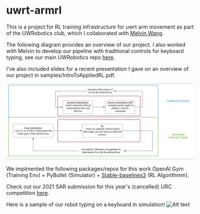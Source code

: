 # uwrt-armrl
This is a project for RL training infrastructure for uwrt arm movement as part of the UWRobotics club, which I collaborated with [Melvin Wang](https://github.com/uwrobotics).

The following diagram provides an overview of our project. I also worked with Melvin to develop our pipeline with traditional controls for keyboard typing, see our main UWRobotics repo [here](https://github.com/uwrobotics).

I've also included slides for a recent presentation I gave on an overview of our project in samples/IntroToAppliedRL.pdf. 

![Alt text](samples/overview.png?raw=true "Title")

We implmented the following packages/repos for this work OpenAI Gym (Training Env) + PyBullet (Simulator) + [Stable-baselines3](https://stable-baselines3.readthedocs.io/en/master/) (RL Algorithmm).

Check out our 2021 SAR submission for this year's (cancelled) URC competition [here](https://www.youtube.com/watch?v=b9UxN_oN-Sw).

Here is a sample of our robot typing on a keyboard in simulation!
![Alt text](samples/demo.gif?raw=true "Title")
